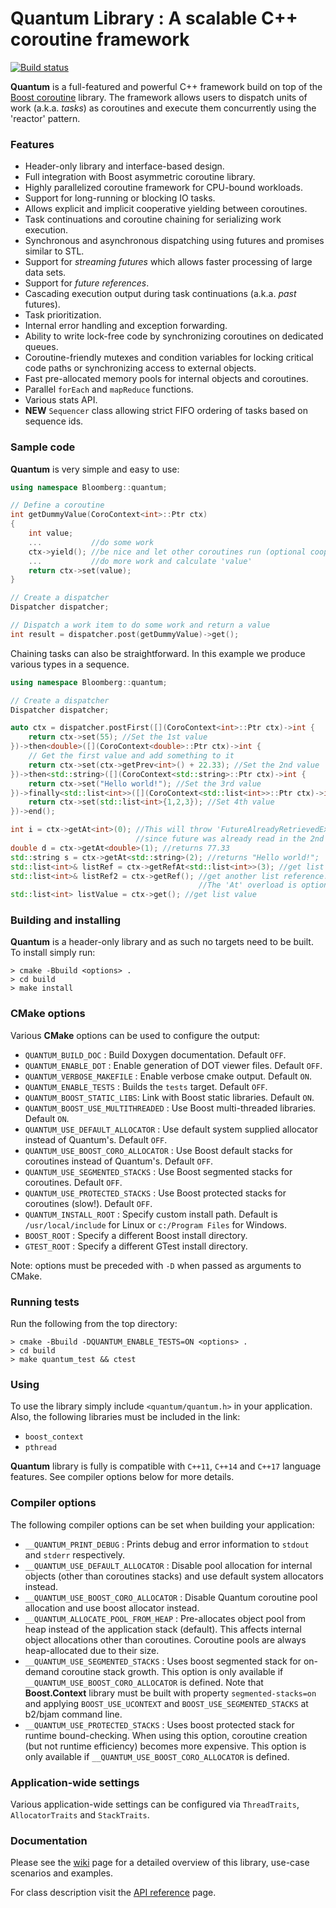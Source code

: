 # Quantum Library : A scalable C++ coroutine framework
[![Build status](https://travis-ci.com/bloomberg/quantum.svg?branch=master)](https://travis-ci.org/bloomberg/quantum) 

**Quantum** is a full-featured and powerful C++ framework build on top of the [Boost coroutine](https://www.boost.org/doc/libs/1_65_0/libs/coroutine2/doc/html/index.html) library. The framework allows users to dispatch units of work (a.k.a. _tasks_) as coroutines and execute them concurrently using the 'reactor' pattern.

### Features
* Header-only library and interface-based design.
* Full integration with Boost asymmetric coroutine library.
* Highly parallelized coroutine framework for CPU-bound workloads.
* Support for long-running or blocking IO tasks.
* Allows explicit and implicit cooperative yielding between coroutines.
* Task continuations and coroutine chaining for serializing work execution.
* Synchronous and asynchronous dispatching using futures and promises similar to STL.
* Support for _streaming futures_ which allows faster processing of large data sets.
* Support for _future references_.
* Cascading execution output during task continuations (a.k.a. _past_ futures).
* Task prioritization.
* Internal error handling and exception forwarding.
* Ability to write lock-free code by synchronizing coroutines on dedicated queues.
* Coroutine-friendly mutexes and condition variables for locking critical code paths or synchronizing access to external objects.
* Fast pre-allocated memory pools for internal objects and coroutines.
* Parallel `forEach` and `mapReduce` functions.
* Various stats API.
* **NEW** `Sequencer` class allowing strict FIFO ordering of tasks based on sequence ids.

### Sample code
**Quantum** is very simple and easy to use:
```c++
using namespace Bloomberg::quantum;

// Define a coroutine
int getDummyValue(CoroContext<int>::Ptr ctx)
{
    int value;
    ...           //do some work
    ctx->yield(); //be nice and let other coroutines run (optional cooperation)
    ...           //do more work and calculate 'value'
    return ctx->set(value);
}

// Create a dispatcher
Dispatcher dispatcher;

// Dispatch a work item to do some work and return a value
int result = dispatcher.post(getDummyValue)->get();
```

Chaining tasks can also be straightforward. In this example we produce various types in a sequence.
```c++
using namespace Bloomberg::quantum;

// Create a dispatcher
Dispatcher dispatcher;

auto ctx = dispatcher.postFirst([](CoroContext<int>::Ptr ctx)->int {
    return ctx->set(55); //Set the 1st value
})->then<double>([](CoroContext<double>::Ptr ctx)->int {
    // Get the first value and add something to it
    return ctx->set(ctx->getPrev<int>() + 22.33); //Set the 2nd value
})->then<std::string>([](CoroContext<std::string>::Ptr ctx)->int {
    return ctx->set("Hello world!"); //Set the 3rd value
})->finally<std::list<int>>([](CoroContext<std::list<int>>::Ptr ctx)->int {
    return ctx->set(std::list<int>{1,2,3}); //Set 4th value
})->end();

int i = ctx->getAt<int>(0); //This will throw 'FutureAlreadyRetrievedException'
                            //since future was already read in the 2nd coroutine
double d = ctx->getAt<double>(1); //returns 77.33
std::string s = ctx->getAt<std::string>(2); //returns "Hello world!";
std::list<int>& listRef = ctx->getRefAt<std::list<int>>(3); //get list reference
std::list<int>& listRef2 = ctx->getRef(); //get another list reference.
                                          //The 'At' overload is optional for last chain future
std::list<int> listValue = ctx->get(); //get list value
```

### Building and installing
**Quantum** is a header-only library and as such no targets need to be built. To install simply run:
```shell
> cmake -Bbuild <options> .
> cd build
> make install
```

### CMake options
Various **CMake** options can be used to configure the output:
* `QUANTUM_BUILD_DOC`        : Build Doxygen documentation. Default `OFF`.
* `QUANTUM_ENABLE_DOT`       : Enable generation of DOT viewer files. Default `OFF`.
* `QUANTUM_VERBOSE_MAKEFILE` : Enable verbose cmake output. Default `ON`.
* `QUANTUM_ENABLE_TESTS`     : Builds the `tests` target. Default `OFF`.
* `QUANTUM_BOOST_STATIC_LIBS`: Link with Boost static libraries. Default `ON`.
* `QUANTUM_BOOST_USE_MULTITHREADED` : Use Boost multi-threaded libraries. Default `ON`.
* `QUANTUM_USE_DEFAULT_ALLOCATOR` : Use default system supplied allocator instead of Quantum's. Default `OFF`.
* `QUANTUM_USE_BOOST_CORO_ALLOCATOR` : Use Boost default stacks for coroutines instead of Quantum's. Default `OFF`.
* `QUANTUM_USE_SEGMENTED_STACKS` : Use Boost segmented stacks for coroutines. Default `OFF`.
* `QUANTUM_USE_PROTECTED_STACKS` : Use Boost protected stacks for coroutines (slow!). Default `OFF`.
* `QUANTUM_INSTALL_ROOT`     : Specify custom install path.
                               Default is `/usr/local/include` for Linux or `c:/Program Files` for Windows.
* `BOOST_ROOT`               : Specify a different Boost install directory.
* `GTEST_ROOT`               : Specify a different GTest install directory.

Note: options must be preceded with `-D` when passed as arguments to CMake.

### Running tests
Run the following from the top directory:
```shell
> cmake -Bbuild -DQUANTUM_ENABLE_TESTS=ON <options> .
> cd build
> make quantum_test && ctest
```

### Using
To use the library simply include `<quantum/quantum.h>` in your application. Also, the following libraries must be included in the link:
* `boost_context`
* `pthread`

**Quantum** library is fully is compatible with `C++11`, `C++14` and `C++17` language features. See compiler options below for more details.

### Compiler options
The following compiler options can be set when building your application:
* `__QUANTUM_PRINT_DEBUG`         : Prints debug and error information to `stdout` and `stderr` respectively.
* `__QUANTUM_USE_DEFAULT_ALLOCATOR` : Disable pool allocation for internal objects (other than coroutines stacks) and
                                      use default system allocators instead.
* `__QUANTUM_USE_BOOST_CORO_ALLOCATOR` : Disable Quantum coroutine pool allocation and use boost allocator instead.
* `__QUANTUM_ALLOCATE_POOL_FROM_HEAP` : Pre-allocates object pool from heap instead of the application stack (default). 
                                        This affects internal object allocations other than coroutines. Coroutine pools
                                        are always heap-allocated due to their size.
* `__QUANTUM_USE_SEGMENTED_STACKS` : Uses boost segmented stack for on-demand coroutine stack growth.
                                     This option is only available if `__QUANTUM_USE_BOOST_CORO_ALLOCATOR` is defined.
                                     Note that **Boost.Context** library must be built with property `segmented-stacks=on`
                                     and applying `BOOST_USE_UCONTEXT` and `BOOST_USE_SEGMENTED_STACKS` at b2/bjam command line.
* `__QUANTUM_USE_PROTECTED_STACKS` : Uses boost protected stack for runtime bound-checking. When using this option,
                                     coroutine creation (but not runtime efficiency) becomes more expensive.
                                     This option is only available if `__QUANTUM_USE_BOOST_CORO_ALLOCATOR` is defined.
                                        
### Application-wide settings
Various application-wide settings can be configured via `ThreadTraits`, `AllocatorTraits` and `StackTraits`.

### Documentation
Please see the [wiki](https://github.com/bloomberg/quantum/wiki) page for a detailed overview of this library, use-case scenarios and examples.

For class description visit the [API reference](https://bloomberg.github.io/quantum) page.
